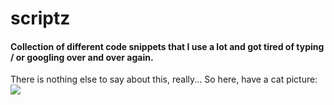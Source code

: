 # scriptz
#### Collection of different code snippets that I use a lot and got tired of typing / or googling over and over again. 
There is nothing else to say about this, really... So here, have a cat picture:
<img src="/img/cat.jpg"></img>
